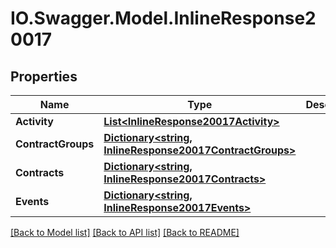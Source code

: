 # IO.Swagger.Model.InlineResponse20017
## Properties

Name | Type | Description | Notes
------------ | ------------- | ------------- | -------------
**Activity** | [**List&lt;InlineResponse20017Activity&gt;**](InlineResponse20017Activity.md) |  | 
**ContractGroups** | [**Dictionary&lt;string, InlineResponse20017ContractGroups&gt;**](InlineResponse20017ContractGroups.md) |  | 
**Contracts** | [**Dictionary&lt;string, InlineResponse20017Contracts&gt;**](InlineResponse20017Contracts.md) |  | 
**Events** | [**Dictionary&lt;string, InlineResponse20017Events&gt;**](InlineResponse20017Events.md) |  | 

[[Back to Model list]](../README.md#documentation-for-models) [[Back to API list]](../README.md#documentation-for-api-endpoints) [[Back to README]](../README.md)

